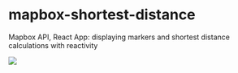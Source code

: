 # mapbox-shortest-distance
Mapbox API, React App: displaying markers and shortest distance calculations with reactivity

![](mapbox-shortest-distance.gif)
